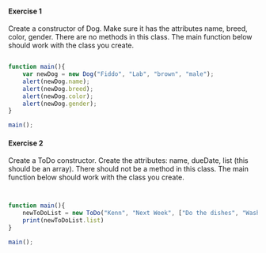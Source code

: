 
#### Exercise 1
Create a constructor of Dog. Make sure it has the attributes name, breed, color, gender. There are no methods in this class. The main function below should work with the class you create.

```javascript

function main(){
	var newDog = new Dog("Fiddo", "Lab", "brown", "male");
	alert(newDog.name); 
	alert(newDog.breed);
	alert(newDog.color);
	alert(newDog.gender);
}

main();

```


#### Exercise 2
Create a ToDo constructor. Create the attributes: name, dueDate, list (this should be an array). There should not be a method in this class. The main function below should work with the class you create.

```javascript


function main(){
	newToDoList = new ToDo("Kenn", "Next Week", ["Do the dishes", "Wash your clothes"])
	print(newToDoList.list)
}

main();
```




